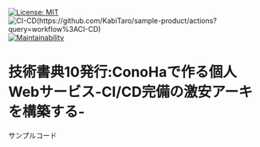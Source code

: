 [![License: MIT](https://img.shields.io/badge/License-MIT-yellow.svg)](https://github.com/KabiTaro/sample-product/blob/main/LICENSE.txt)
![CI-CD(https://github.com/KabiTaro/sample-product/actions?query=workflow%3ACI-CD)](https://github.com/KabiTaro/sample-product/workflows/CI-CD/badge.svg)
[![Maintainability](https://api.codeclimate.com/v1/badges/aed639878ec5c4ae4523/maintainability)](https://codeclimate.com/github/KabiTaro/sample-product/maintainability)

# 技術書典10発行:ConoHaで作る個人Webサービス-CI/CD完備の激安アーキを構築する-
サンプルコード